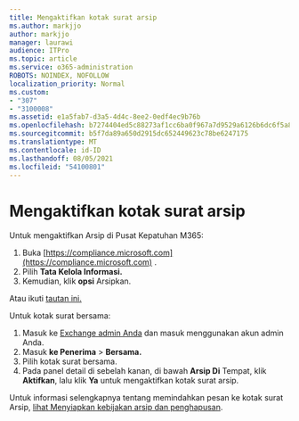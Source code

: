 ```yaml
---
title: Mengaktifkan kotak surat arsip
ms.author: markjjo
author: markjjo
manager: laurawi
audience: ITPro
ms.topic: article
ms.service: o365-administration
ROBOTS: NOINDEX, NOFOLLOW
localization_priority: Normal
ms.custom:
- "307"
- "3100008"
ms.assetid: e1a5fab7-d3a5-4d4c-8ee2-0edf4ec9b76b
ms.openlocfilehash: b7274404ed5c88273af1cc6ba0f967a7d9529a6126b6dc6f5a8e9561f0b77418
ms.sourcegitcommit: b5f7da89a650d2915dc652449623c78be6247175
ms.translationtype: MT
ms.contentlocale: id-ID
ms.lasthandoff: 08/05/2021
ms.locfileid: "54100801"
---
```

# <a name="enable-an-archive-mailbox"></a>Mengaktifkan kotak surat arsip

Untuk mengaktifkan Arsip di Pusat Kepatuhan M365:

1. Buka [https://compliance.microsoft.com](https://compliance.microsoft.com) .
2. Pilih **Tata Kelola Informasi.**
3. Kemudian, klik **opsi** Arsipkan.

Atau ikuti [tautan ini.](https://sip.compliance.microsoft.com/informationgovernance?viewid=archive)  

Untuk kotak surat bersama:

1. Masuk ke [Exchange admin Anda](https://outlook.office365.com/ecp) dan masuk menggunakan akun admin Anda.
2. Masuk **ke Penerima**  >  **Bersama.**
3. Pilih kotak surat bersama.
4. Pada panel detail di sebelah kanan, di bawah **Arsip Di** Tempat, klik **Aktifkan**, lalu klik **Ya** untuk mengaktifkan kotak surat arsip.

Untuk informasi selengkapnya tentang memindahkan pesan ke kotak surat Arsip, [lihat Menyiapkan kebijakan arsip dan penghapusan](https://docs.microsoft.com//office365/securitycompliance/set-up-an-archive-and-deletion-policy-for-mailboxes).

